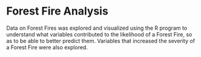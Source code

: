 # Forest Fire Analysis
Data on Forest Fires was explored and visualized using the R program to understand what variables contributed to the likelihood of a Forest Fire, so as to be able to better predict them. Variables that increased the severity of a Forest Fire were also explored. 
